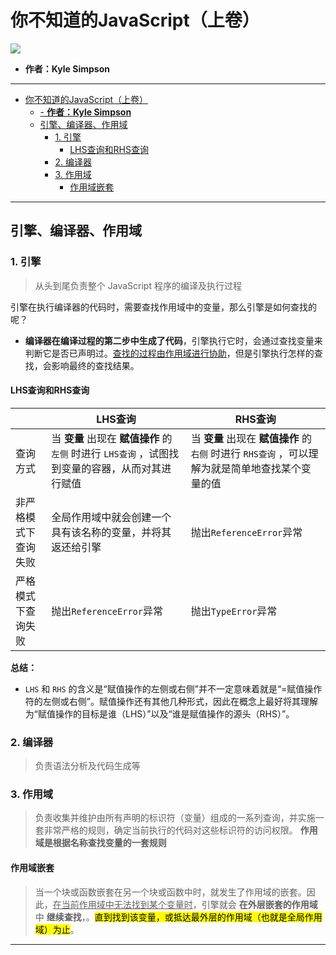 # 你不知道的JavaScript（上卷）

![](http://md.raizo.club/你不知道的JavaScript上卷封面.png)
- **作者：Kyle Simpson** 
---
- [你不知道的JavaScript（上卷）](#你不知道的javascript上卷)
  - [- **作者：Kyle Simpson**](#--作者kyle-simpson)
  - [引擎、编译器、作用域](#引擎编译器作用域)
    - [1. 引擎](#1-引擎)
      - [LHS查询和RHS查询](#lhs查询和rhs查询)
    - [2. 编译器](#2-编译器)
    - [3. 作用域](#3-作用域)
      - [作用域嵌套](#作用域嵌套)
---

## 引擎、编译器、作用域

### 1. 引擎
>从头到尾负责整个 JavaScript 程序的编译及执行过程

引擎在执行编译器的代码时，需要查找作用域中的变量，那么引擎是如何查找的呢？
- __编译器在编译过程的第二步中生成了代码__，引擎执行它时，会通过查找变量来判断它是否已声明过。<u>查找的过程由作用域进行协助</u>，但是引擎执行怎样的查找，会影响最终的查找结果。

#### LHS查询和RHS查询


|   |LHS查询|RHS查询|
|---|---|---|
|查询方式|当 **变量** 出现在 **赋值操作** 的 `左侧` 时进行 `LHS查询` ，试图找到变量的容器，从而对其进行赋值|当 **变量** 出现在 **赋值操作** 的 `右侧` 时进行 `RHS查询` ，可以理解为就是简单地查找某个变量的值|
|非严格模式下查询失败|全局作用域中就会创建一个具有该名称的变量，并将其返还给引擎|抛出`ReferenceError`异常|
|严格模式下查询失败|抛出`ReferenceError`异常|抛出`TypeError`异常|

**总结：**
- `LHS` 和 `RHS` 的含义是“赋值操作的左侧或右侧”并不一定意味着就是“=赋值操作符的左侧或右侧”。赋值操作还有其他几种形式，因此在概念上最好将其理解为“赋值操作的目标是谁（LHS）”以及“谁是赋值操作的源头（RHS）”。


### 2. 编译器
>负责语法分析及代码生成等


### 3. 作用域
>负责收集并维护由所有声明的标识符（变量）组成的一系列查询，并实施一套非常严格的规则，确定当前执行的代码对这些标识符的访问权限。
**作用域是根据名称查找变量的一套规则**


#### 作用域嵌套
>当一个块或函数嵌套在另一个块或函数中时，就发生了作用域的嵌套。因此，<u>在当前作用域中无法找到某个变量时</u>，引擎就会 **在外层嵌套的作用域** 中 **继续查找**，。<mark>直到找到该变量，或抵达最外层的作用域（也就是全局作用域）为止</mark>。

---
